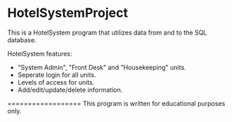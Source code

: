 HotelSystemProject
==================
This is a HotelSystem program that utilizes data from and to the SQL database.

HotelSystem features:
- "System Admin", "Front Desk" and "Housekeeping" units.
- Seperate login for all units.
- Levels of access for units.
- Add/edit/update/delete information.

==================
This program is written for educational purposes only.
